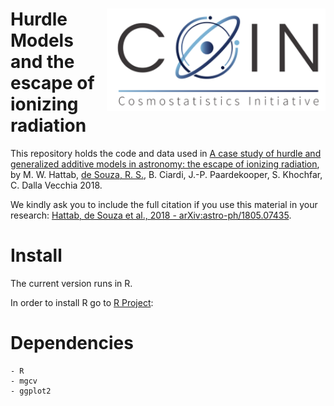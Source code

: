 # <img align="right" src="https://github.com/COINtoolbox/ActSNClass/blob/master/images/COIN_logo_very_small.png" width="350"> Hurdle Models and  the escape of ionizing radiation 

This repository holds the code and data used in [A case study of hurdle and generalized additive models in astronomy: the escape of ionizing radiation](https://arxiv.org/abs/1805.07435), by M. W. Hattab, [de Souza, R. S.](https://www.rafaelsdesouza.com),  B. Ciardi,  J.-P. Paardekooper, S. Khochfar, C. Dalla Vecchia 2018.


We kindly ask you to include the full citation if you use this material in your research: [Hattab, de Souza et al., 2018 -  arXiv:astro-ph/1805.07435](https://arxiv.org/abs/1805.07435).


# Install 

The current version runs in R.

In order to install R go to [R Project](https://www.r-project.org):  


# Dependencies

    - R
    - mgcv
    - ggplot2



